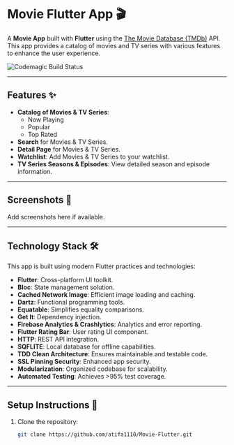 # Movie Flutter App 🎬

A **Movie App** built with **Flutter** using the [The Movie Database (TMDb)](https://www.themoviedb.org/) API. This app provides a catalog of movies and TV series with various features to enhance the user experience.

![Codemagic Build Status](https://api.codemagic.io/apps/67456ccfed8fdcda56f83696/67456ccfed8fdcda56f83695/status_badge.svg)

---

## Features ✨
- **Catalog of Movies & TV Series**:
    - Now Playing
    - Popular
    - Top Rated
- **Search** for Movies & TV Series.
- **Detail Page** for Movies & TV Series.
- **Watchlist**: Add Movies & TV Series to your watchlist.
- **TV Series Seasons & Episodes**: View detailed season and episode information.

---

## Screenshots 📱
Add screenshots here if available.

---

## Technology Stack 🛠️
This app is built using modern Flutter practices and technologies:
- **Flutter**: Cross-platform UI toolkit.
- **Bloc**: State management solution.
- **Cached Network Image**: Efficient image loading and caching.
- **Dartz**: Functional programming tools.
- **Equatable**: Simplifies equality comparisons.
- **Get It**: Dependency injection.
- **Firebase Analytics & Crashlytics**: Analytics and error reporting.
- **Flutter Rating Bar**: User rating UI component.
- **HTTP**: REST API integration.
- **SQFLITE**: Local database for offline capabilities.
- **TDD Clean Architecture**: Ensures maintainable and testable code.
- **SSL Pinning Security**: Enhanced app security.
- **Modularization**: Organized codebase for scalability.
- **Automated Testing**: Achieves >95% test coverage.

---

## Setup Instructions 🚀
1. Clone the repository:
   ```bash
   git clone https://github.com/atifa1110/Movie-Flutter.git
